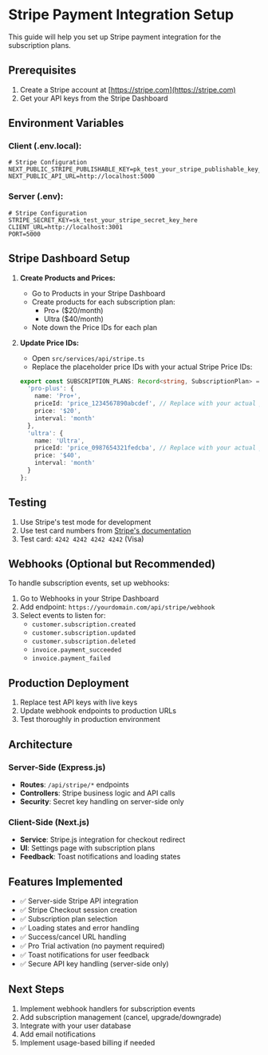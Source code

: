 # Stripe Payment Integration Setup

This guide will help you set up Stripe payment integration for the subscription plans.

## Prerequisites

1. Create a Stripe account at [https://stripe.com](https://stripe.com)
2. Get your API keys from the Stripe Dashboard

## Environment Variables

### Client (.env.local):
```env
# Stripe Configuration
NEXT_PUBLIC_STRIPE_PUBLISHABLE_KEY=pk_test_your_stripe_publishable_key_here
NEXT_PUBLIC_API_URL=http://localhost:5000
```

### Server (.env):
```env
# Stripe Configuration
STRIPE_SECRET_KEY=sk_test_your_stripe_secret_key_here
CLIENT_URL=http://localhost:3001
PORT=5000
```

## Stripe Dashboard Setup

1. **Create Products and Prices:**
   - Go to Products in your Stripe Dashboard
   - Create products for each subscription plan:
     - Pro+ ($20/month)
     - Ultra ($40/month)
   - Note down the Price IDs for each plan

2. **Update Price IDs:**
   - Open `src/services/api/stripe.ts`
   - Replace the placeholder price IDs with your actual Stripe Price IDs:
   ```typescript
   export const SUBSCRIPTION_PLANS: Record<string, SubscriptionPlan> = {
     'pro-plus': {
       name: 'Pro+',
       priceId: 'price_1234567890abcdef', // Replace with your actual price ID
       price: '$20',
       interval: 'month'
     },
     'ultra': {
       name: 'Ultra',
       priceId: 'price_0987654321fedcba', // Replace with your actual price ID
       price: '$40',
       interval: 'month'
     }
   };
   ```

## Testing

1. Use Stripe's test mode for development
2. Use test card numbers from [Stripe's documentation](https://stripe.com/docs/testing#cards)
3. Test card: `4242 4242 4242 4242` (Visa)

## Webhooks (Optional but Recommended)

To handle subscription events, set up webhooks:

1. Go to Webhooks in your Stripe Dashboard
2. Add endpoint: `https://yourdomain.com/api/stripe/webhook`
3. Select events to listen for:
   - `customer.subscription.created`
   - `customer.subscription.updated`
   - `customer.subscription.deleted`
   - `invoice.payment_succeeded`
   - `invoice.payment_failed`

## Production Deployment

1. Replace test API keys with live keys
2. Update webhook endpoints to production URLs
3. Test thoroughly in production environment

## Architecture

### Server-Side (Express.js)
- **Routes**: `/api/stripe/*` endpoints
- **Controllers**: Stripe business logic and API calls
- **Security**: Secret key handling on server-side only

### Client-Side (Next.js)
- **Service**: Stripe.js integration for checkout redirect
- **UI**: Settings page with subscription plans
- **Feedback**: Toast notifications and loading states

## Features Implemented

- ✅ Server-side Stripe API integration
- ✅ Stripe Checkout session creation
- ✅ Subscription plan selection
- ✅ Loading states and error handling
- ✅ Success/cancel URL handling
- ✅ Pro Trial activation (no payment required)
- ✅ Toast notifications for user feedback
- ✅ Secure API key handling (server-side only)

## Next Steps

1. Implement webhook handlers for subscription events
2. Add subscription management (cancel, upgrade/downgrade)
3. Integrate with your user database
4. Add email notifications
5. Implement usage-based billing if needed
